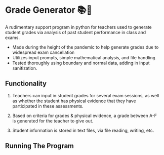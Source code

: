 # Grade Generator 📚🧠

A rudimentary support program in python for teachers used to generate student grades via analysis of past student performance in class and exams. 

- Made during the height of the pandemic to help generate grades due to widespread exam cancellation
- Utilizes input prompts, simple mathematical analysis, and file handling.
- Tested thoroughly using boundary and normal data, adding in input sanitization.

## Functionality

1. Teachers can input in student grades for several exam sessions, as well as whether the student has physical evidence that they have participated in these assessments.

2. Based on criteria for grades & physical evidence, a grade between A-F is generated for the teacher to give out.

3. Student information is stored in text files, via file reading, writing, etc.

## Running The Program

